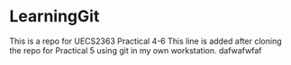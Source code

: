 # LearningGit
This is a repo for UECS2363 Practical 4-6
This line is added after cloning the repo for Practical 5
using git in my own workstation.
dafwafwfaf
